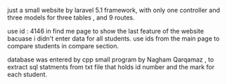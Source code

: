 
just a small website by laravel 5.1 framework, with only one controller and three models for three tables , and 9 routes.

use id : 4146 in find me page to show the last feature of the website bacuase i didn't enter data for all students.
use ids from the main page to compare students in compare section.

database was entered by cpp small program by Nagham Qarqamaz , to extract sql statments from txt file that holds id number and the mark for each student.

